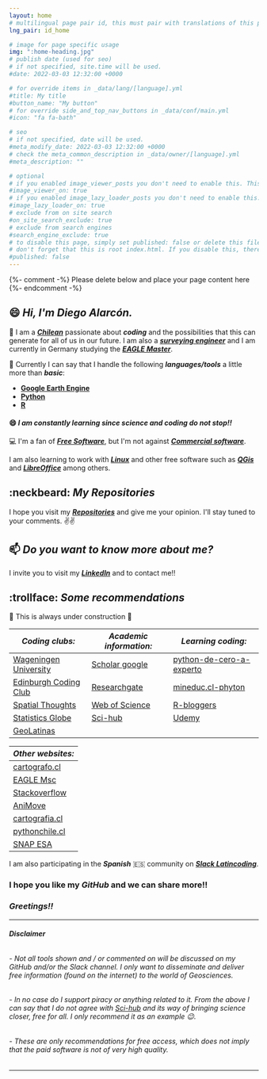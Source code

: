 ```yaml
---
layout: home
# multilingual page pair id, this must pair with translations of this page. (This name must be unique)
lng_pair: id_home

# image for page specific usage
img: ":home-heading.jpg"
# publish date (used for seo)
# if not specified, site.time will be used.
#date: 2022-03-03 12:32:00 +0000

# for override items in _data/lang/[language].yml
#title: My title
#button_name: "My button"
# for override side_and_top_nav_buttons in _data/conf/main.yml
#icon: "fa fa-bath"

# seo
# if not specified, date will be used.
#meta_modify_date: 2022-03-03 12:32:00 +0000
# check the meta_common_description in _data/owner/[language].yml
#meta_description: ""

# optional
# if you enabled image_viewer_posts you don't need to enable this. This is only if image_viewer_posts = false
#image_viewer_on: true
# if you enabled image_lazy_loader_posts you don't need to enable this. This is only if image_lazy_loader_posts = false
#image_lazy_loader_on: true
# exclude from on site search
#on_site_search_exclude: true
# exclude from search engines
#search_engine_exclude: true
# to disable this page, simply set published: false or delete this file
# don't forget that this is root index.html. If you disable this, there will be no index.html page to open
#published: false
---
```


{%- comment -%} Please delete below and place your page content here {%- endcomment -%}

## 😄 *Hi, I'm Diego Alarcón.*

🔭 I am a *__[Chilean](https://en.wikipedia.org/wiki/Chile)__* passionate about *__coding__* and the possibilities that this can generate for all of us in our future. I am also a *__[surveying engineer](http://www.geomensura.usach.cl/)__* and I am currently in Germany studying the *__[EAGLE Master](http://eagle-science.org/)__*.

🌱 Currently I can say that I handle the following *__languages/tools__* a little more than *__basic__*:

- __[Google Earth Engine](https://courses.spatialthoughts.com/end-to-end-gee.html)__
- __[Python](https://courses.spatialthoughts.com/python-foundation.html#what-next)__
- __[R](https://ourcodingclub.github.io/tutorials/intro-to-r/)__

#### 😄 *I am constantly learning since science and coding do not stop!!*

:computer: I'm a fan of *__[Free Software](https://en.wikipedia.org/wiki/Free_software)__*, but I'm not against *__[Commercial software](https://en.wikipedia.org/wiki/Commercial_software)__*.

I am also learning to work with *__[Linux](https://www.linux.org/)__* and other free software such as *__[QGis](https://qgis.org/de/site/)__* and *__[LibreOffice](https://es.libreoffice.org/)__* among others.

## :neckbeard: *My Repositories*
I hope you visit my *__[Repositories](https://github.com/diegoalarc?tab=repositories)__* and give me your opinion. I'll stay tuned to your comments.
:v::v:

## 📫 *Do you want to know more about me?*
I invite you to visit my *__[LinkedIn](https://www.linkedin.com/in/diegoalarc%C3%B3nd%C3%ADaz/)__* and to contact me!!

## :trollface: *Some recommendations*
:construction: This is always under construction :construction:

| *Coding clubs:* | *Academic information:* | *Learning coding:* |
|----|----|----|
| [Wageningen University](https://geoscripting-wur.github.io/) |[Scholar google](https://scholar.google.com/) | [python-de-cero-a-experto](https://council.cl/cursos/python-de-cero-a-experto/) |
| [Edinburgh Coding Club](https://ourcodingclub.github.io/) | [Researchgate](https://www.researchgate.net/) | [mineduc.cl-phyton](https://sitios.mineduc.cl/lenguajesdigitales/phyton.html) |
| [Spatial Thoughts](https://spatialthoughts.com/) | [Web of Science](https://login.webofknowledge.com/error/Error?Error=IPError&PathInfo=%2F&RouterURL=https%3A%2F%2Fwww.webofknowledge.com%2F&Domain=.webofknowledge.com&Src=IP&Alias=Wrc=IP&Alias=W) | [R-bloggers](https://www.r-bloggers.com/) |
| [Statistics Globe](https://statisticsglobe.com/) | [Sci-hub](https://sci-hub.se/) | [Udemy](https://www.udemy.com/) |
| [GeoLatinas](https://geolatinas.weebly.com/) | |

| *Other websites:* |
|----|
| [cartografo.cl](https://cartografo.cl/) |
| [EAGLE Msc](http://eagle-science.org/) |
| [Stackoverflow](https://stackoverflow.com/) |
| [AniMove](https://animove.org/) |
| [cartografia.cl](http://sitio.cartografia.cl/) |
| [pythonchile.cl](https://pythonchile.cl/) |
| [SNAP ESA](https://step.esa.int/main/download/snap-download/) |

I am also participating in the *__Spanish__* :es: community on *__[Slack Latincoding](https://join.slack.com/t/latincoding/shared_invite/zt-nnhgkb43-1ccg6DgMnyJU28zMHs~CJw)__*.

### __I hope you like my *GitHub* and we can share more!!__
### *__Greetings!!__*

<!--
**diegoalarc/diegoalarc** is a ✨ _special_ ✨ repository because its `README.md` (this file) appears on your GitHub profile.

Here are some ideas to get you started:

- 🔭 I’m currently working on ...
- 🌱 I’m currently learning ...
- 👯 I’m looking to collaborate on ...
- 🤔 I’m looking for help with ...
- 💬 Ask me about ...
- 📫 How to reach me: ...
- 😄 Pronouns: ...
- ⚡ Fun fact: ...
-->
---

###### *__Disclaimer__*

###### - Not all tools shown and / or commented on will be discussed on my GitHub and/or the Slack channel. I only want to disseminate and deliver free information (found on the internet) to the world of Geosciences.
###### - In no case do I support piracy or anything related to it. From the above I can say that I do not agree with [Sci-hub](https://sci-hub.se/) and its way of bringing science closer, free for all. I only recommend it as an example :wink:.
###### - These are only recommendations for free access, which does not imply that the paid software is not of very high quality.
---